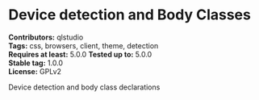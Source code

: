 # Device detection and Body Classes #
**Contributors:** qlstudio  
**Tags:** css, browsers, client, theme, detection  
**Requires at least:** 5.0.0
**Tested up to:** 5.0.0  
**Stable tag:** 1.0.0  
**License:** GPLv2  

Device detection and body class declarations